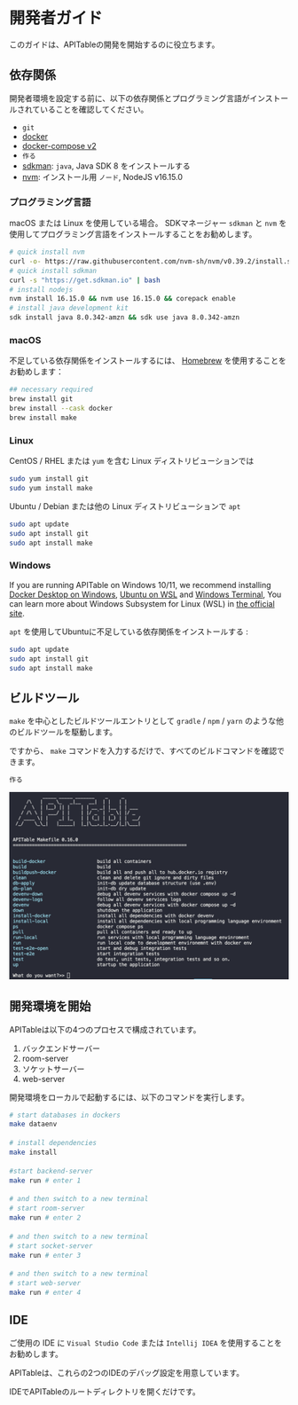 # 開発者ガイド

このガイドは、APITableの開発を開始するのに役立ちます。

## 依存関係

開発者環境を設定する前に、以下の依存関係とプログラミング言語がインストールされていることを確認してください。

- `git`
- [docker](https://docs.docker.com/engine/install/)
- [docker-compose v2](https://docs.docker.com/engine/install/)
- `作る`
- [sdkman](https://sdkman.io/): `java`, Java SDK 8 をインストールする
- [nvm](https://github.com/nvm-sh/nvm): インストール用 `ノード`, NodeJS v16.15.0


### プログラミング言語

macOS または Linux を使用している場合。 SDKマネージャー `sdkman` と `nvm` を使用してプログラミング言語をインストールすることをお勧めします。

```bash
# quick install nvm
curl -o- https://raw.githubusercontent.com/nvm-sh/nvm/v0.39.2/install.sh | bash
# quick install sdkman
curl -s "https://get.sdkman.io" | bash
# install nodejs 
nvm install 16.15.0 && nvm use 16.15.0 && corepack enable
# install java development kit
sdk install java 8.0.342-amzn && sdk use java 8.0.342-amzn
```

### macOS

不足している依存関係をインストールするには、 [Homebrew](https://brew.sh/) を使用することをお勧めします：

```bash
## necessary required
brew install git
brew install --cask docker
brew install make
```

### Linux

CentOS / RHEL または `yum` を含む Linux ディストリビューションでは

```bash
sudo yum install git
sudo yum install make
```

Ubuntu / Debian または他の Linux ディストリビューションで `apt`

```bash
sudo apt update
sudo apt install git
sudo apt install make
```


### Windows

If you are running APITable on Windows 10/11, we recommend installing [Docker Desktop on Windows](https://docs.docker.com/desktop/install/windows-install/), [Ubuntu on WSL](https://ubuntu.com/wsl) and [Windows Terminal](https://aka.ms/terminal), You can learn more about Windows Subsystem for Linux (WSL) in [the official site](https://learn.microsoft.com/en-us/windows/wsl).

`apt` を使用してUbuntuに不足している依存関係をインストールする :

```bash
sudo apt update
sudo apt install git
sudo apt install make
```


## ビルドツール

`make` を中心としたビルドツールエントリとして `gradle` / `npm` / `yarn` のような他のビルドツールを駆動します。

ですから、 `make` コマンドを入力するだけで、すべてのビルドコマンドを確認できます。

```bash
作る
```

![コマンドのスクリーンショット作成](../static/make.png)



## 開発環境を開始

APITableは以下の4つのプロセスで構成されています。

1. バックエンドサーバー
2. room-server
3. ソケットサーバー
4. web-server

開発環境をローカルで起動するには、以下のコマンドを実行します。

```bash
# start databases in dockers
make dataenv 

# install dependencies
make install 

#start backend-server
make run # enter 1  

# and then switch to a new terminal
# start room-server
make run # enter 2

# and then switch to a new terminal
# start socket-server
make run # enter 3  

# and then switch to a new terminal
# start web-server
make run # enter 4

```




## IDE

ご使用の IDE に `Visual Studio Code` または `Intellij IDEA` を使用することをお勧めします。

APITableは、これらの2つのIDEのデバッグ設定を用意しています。

IDEでAPITableのルートディレクトリを開くだけです。

